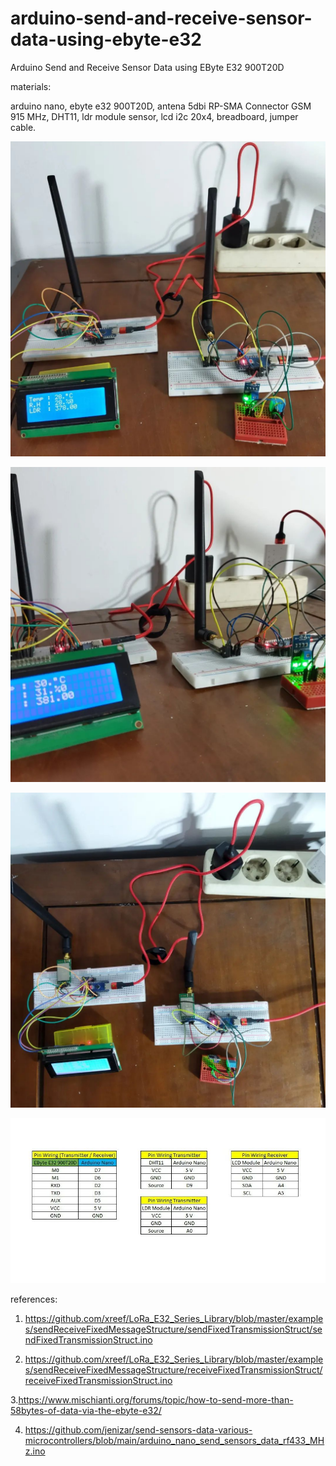 # arduino-send-and-receive-sensor-data-using-ebyte-e32
Arduino Send and Receive Sensor Data using EByte E32 900T20D

materials:

arduino nano, ebyte e32 900T20D, antena 5dbi RP-SMA Connector GSM 915 MHz, DHT11, ldr module sensor, lcd i2c 20x4, breadboard, jumper cable.

![alt text](https://github.com/jenizar/arduino-send-and-receive-sensor-data-using-ebyte-e32/blob/main/screenshot/image1.jpg)

![alt text](https://github.com/jenizar/arduino-send-and-receive-sensor-data-using-ebyte-e32/blob/main/screenshot/image2.jpg)

![alt text](https://github.com/jenizar/arduino-send-and-receive-sensor-data-using-ebyte-e32/blob/main/screenshot/image3.jpg)

![alt text](https://github.com/jenizar/arduino-send-and-receive-sensor-data-using-ebyte-e32/blob/main/screenshot/image4.jpg)

references:

1. https://github.com/xreef/LoRa_E32_Series_Library/blob/master/examples/sendReceiveFixedMessageStructure/sendFixedTransmissionStruct/sendFixedTransmissionStruct.ino

2. https://github.com/xreef/LoRa_E32_Series_Library/blob/master/examples/sendReceiveFixedMessageStructure/receiveFixedTransmissionStruct/receiveFixedTransmissionStruct.ino

3.https://www.mischianti.org/forums/topic/how-to-send-more-than-58bytes-of-data-via-the-ebyte-e32/

4. https://github.com/jenizar/send-sensors-data-various-microcontrollers/blob/main/arduino_nano_send_sensors_data_rf433_MHz.ino
